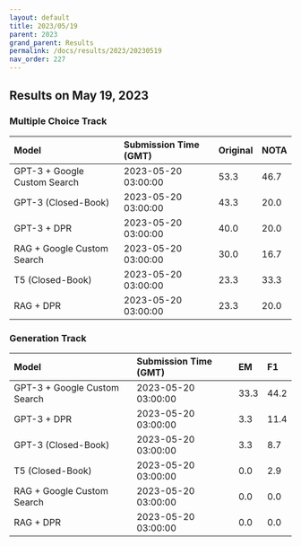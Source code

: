 ```yaml
---
layout: default
title: 2023/05/19
parent: 2023
grand_parent: Results
permalink: /docs/results/2023/20230519
nav_order: 227
---
```


## Results on May 19, 2023

### Multiple Choice Track

| Model        | Submission Time (GMT) | Original | NOTA | 
|:-------------|:---------|:---------|:-----|
|GPT-3 + Google Custom Search|2023-05-20 03:00:00|53.3|46.7|
|GPT-3 (Closed-Book)|2023-05-20 03:00:00|43.3|20.0|
|GPT-3 + DPR|2023-05-20 03:00:00|40.0|20.0|
|RAG + Google Custom Search|2023-05-20 03:00:00|30.0|16.7|
|T5 (Closed-Book)|2023-05-20 03:00:00|23.3|33.3|
|RAG + DPR|2023-05-20 03:00:00|23.3|20.0|



### Generation Track

| Model        | Submission Time (GMT) | EM | F1 | 
|:-------------|:---------|:---------|:-----|
|GPT-3 + Google Custom Search|2023-05-20 03:00:00|33.3|44.2|
|GPT-3 + DPR|2023-05-20 03:00:00|3.3|11.4|
|GPT-3 (Closed-Book)|2023-05-20 03:00:00|3.3|8.7|
|T5 (Closed-Book)|2023-05-20 03:00:00|0.0|2.9|
|RAG + Google Custom Search|2023-05-20 03:00:00|0.0|0.0|
|RAG + DPR|2023-05-20 03:00:00|0.0|0.0|

